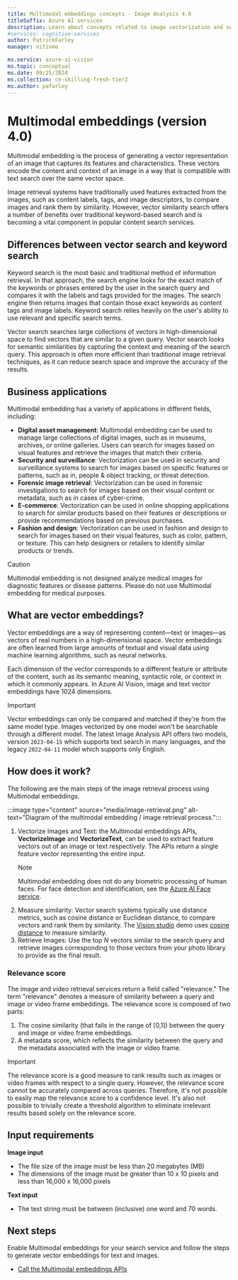```yaml
---
title: Multimodal embeddings concepts - Image Analysis 4.0
titleSuffix: Azure AI services
description: Learn about concepts related to image vectorization and search/retrieval using the Image Analysis 4.0 API.
#services: cognitive-services
author: PatrickFarley
manager: nitinme

ms.service: azure-ai-vision
ms.topic: conceptual
ms.date: 09/25/2024
ms.collection: ce-skilling-fresh-tier2
ms.author: pafarley
---
```


# Multimodal embeddings (version 4.0)

Multimodal embedding is the process of generating a vector representation of an image that captures its features and characteristics. These vectors encode the content and context of an image in a way that is compatible with text search over the same vector space.

Image retrieval systems have traditionally used features extracted from the images, such as content labels, tags, and image descriptors, to compare images and rank them by similarity. However, vector similarity search offers a number of benefits over traditional keyword-based search and is becoming a vital component in popular content search services.

## Differences between vector search and keyword search

Keyword search is the most basic and traditional method of information retrieval. In that approach, the search engine looks for the exact match of the keywords or phrases entered by the user in the search query and compares it with the labels and tags provided for the images. The search engine then returns images that contain those exact keywords as content tags and image labels. Keyword search relies heavily on the user's ability to use relevant and specific search terms.

Vector search searches large collections of vectors in high-dimensional space to find vectors that are similar to a given query. Vector search looks for semantic similarities by capturing the context and meaning of the search query. This approach is often more efficient than traditional image retrieval techniques, as it can reduce search space and improve the accuracy of the results.

## Business applications

Multimodal embedding has a variety of applications in different fields, including: 

- **Digital asset management**: Multimodal embedding can be used to manage large collections of digital images, such as in museums, archives, or online galleries. Users can search for images based on visual features and retrieve the images that match their criteria.
- **Security and surveillance**: Vectorization can be used in security and surveillance systems to search for images based on specific features or patterns, such as in, people & object tracking, or threat detection. 
- **Forensic image retrieval**: Vectorization can be used in forensic investigations to search for images based on their visual content or metadata, such as in cases of cyber-crime.
- **E-commerce**: Vectorization can be used in online shopping applications to search for similar products based on their features or descriptions or provide recommendations based on previous purchases.
- **Fashion and design**: Vectorization can be used in fashion and design to search for images based on their visual features, such as color, pattern, or texture. This can help designers or retailers to identify similar products or trends.

> [!CAUTION]
> Multimodal embedding is not designed analyze medical images for diagnostic features or disease patterns. Please do not use Multimodal embedding for medical purposes.

## What are vector embeddings? 

Vector embeddings are a way of representing content&mdash;text or images&mdash;as vectors of real numbers in a high-dimensional space. Vector embeddings are often learned from large amounts of textual and visual data using machine learning algorithms, such as neural networks. 

Each dimension of the vector corresponds to a different feature or attribute of the content, such as its semantic meaning, syntactic role, or context in which it commonly appears. In Azure AI Vision, image and text vector embeddings have 1024 dimensions.

> [!IMPORTANT]
> Vector embeddings can only be compared and matched if they're from the same model type. Images vectorized by one model won't be searchable through a different model. The latest Image Analysis API offers two models, version `2023-04-15` which supports text search in many languages, and the legacy `2022-04-11` model which supports only English.

## How does it work? 

The following are the main steps of the image retrieval process using Multimodal embeddings.

:::image type="content" source="media/image-retrieval.png" alt-text="Diagram of the multimodal embedding / image retrieval process.":::

1. Vectorize Images and Text: the Multimodal embeddings APIs, **VectorizeImage** and **VectorizeText**, can be used to extract feature vectors out of an image or text respectively. The APIs return a single feature vector representing the entire input.
   > [!NOTE]
   > Multimodal embedding does not do any biometric processing of human faces. For face detection and identification, see the [Azure AI Face service](./overview-identity.md).
1. Measure similarity: Vector search systems typically use distance metrics, such as cosine distance or Euclidean distance, to compare vectors and rank them by similarity. The [Vision studio](https://portal.vision.cognitive.azure.com/) demo uses [cosine distance](./how-to/image-retrieval.md#calculate-vector-similarity) to measure similarity.  
1. Retrieve Images: Use the top _N_ vectors similar to the search query and retrieve images corresponding to those vectors from your photo library to  provide as the final result.

### Relevance score 

The image and video retrieval services return a field called "relevance." The term "relevance" denotes a measure of similarity between a query and image or video frame embeddings. The relevance score is composed of two parts:
1. The cosine similarity (that falls in the range of [0,1]) between the query and image or video frame embeddings.
1. A metadata score, which reflects the similarity between the query and the metadata associated with the image or video frame.

> [!IMPORTANT]
> The relevance score is a good measure to rank results such as images or video frames with respect to a single query. However, the relevance score cannot be accurately compared across queries. Therefore, it's not possible to easily map the relevance score to a confidence level. It's also not possible to trivially create a threshold algorithm to eliminate irrelevant results based solely on the relevance score. 

## Input requirements

**Image input**
- The file size of the image must be less than 20 megabytes (MB)
- The dimensions of the image must be greater than 10 x 10 pixels and less than 16,000 x 16,000 pixels

**Text input**
- The text string must be between (inclusive) one word and 70 words.

## Next steps

Enable Multimodal embeddings for your search service and follow the steps to generate vector embeddings for text and images.  
* [Call the Multimodal embeddings APIs](./how-to/image-retrieval.md)

